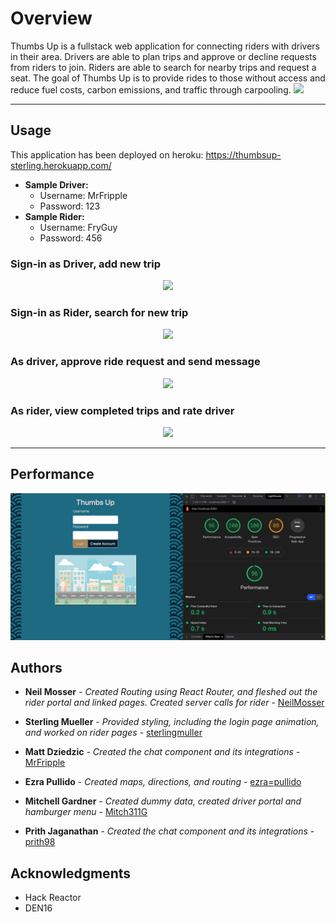 # Overview
Thumbs Up is a fullstack web application for connecting riders with drivers in their area. Drivers are able to plan trips and approve or decline requests from riders to join. Riders are able to search for nearby trips and request a seat.
The goal of Thumbs Up is to provide rides to those without access and reduce fuel costs, carbon emissions, and traffic through carpooling.
![](readme_assets/thumbsUpLogin.gif)

---

## Usage
This application has been deployed on heroku: https://thumbsup-sterling.herokuapp.com/

- **Sample Driver:**
    - Username: MrFripple
    - Password: 123
-  **Sample Rider:**
    - Username: FryGuy
    - Password: 456

### Sign-in as Driver, add new trip
<p align="center">
<img src="demoGifs/driverAddTrip.gif">
</p>

### Sign-in as Rider, search for new trip
<p align="center">
<img src="demoGifs/riderFindTrip.gif">
</p>

### As driver, approve ride request and send message
<p align="center">
<img src="demoGifs/driverAcceptReq.gif">
</p>

### As rider, view completed trips and rate driver
<p align="center">
<img src="demoGifs/riderRating.gif">
</p>

---

## Performance
<p align="center">
<img src="demoGifs/lighthouseScore.png">
</p>


## Authors

  - **Neil Mosser** - *Created Routing using React Router, and fleshed out the rider portal and linked pages.  Created server calls for rider* -
    [NeilMosser](https://github.com/NeilMosser)

  - **Sterling Mueller** - *Provided styling, including the login page animation, and worked on rider pages* -
    [sterlingmuller](https://github.com/sterlingmuller)

  - **Matt Dziedzic** - *Created the chat component and its integrations* -
    [MrFripple](https://github.com/MrFripple)
    
  - **Ezra Pullido** - *Created maps, directions, and routing* -
    [ezra=pullido](https://github.com/ezra-pullido)

  - **Mitchell Gardner** - *Created dummy data, created driver portal and hamburger menu* -
    [Mitch311G](https://github.com/Mitch311G)

  - **Prith Jaganathan** - *Created the chat component and its integrations* -
    [prith98](https://github.com/prith98)


## Acknowledgments
  - Hack Reactor
  - DEN16
